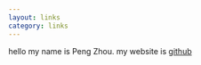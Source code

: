 ```yaml
---
layout: links
category: links
---
```


hello my name is <i class="fas fa-dragon fa-lg"></i> Peng Zhou. my website is [github](https://orionzhou.github.io)
